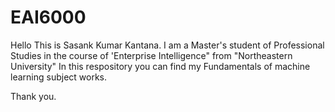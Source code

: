 # EAI6000
Hello This is Sasank Kumar Kantana.
I am a Master's student of Professional Studies in the course of 'Enterprise Intelligence" from "Northeastern University"
In this respository you can find my Fundamentals of machine learning subject works.

Thank you.

